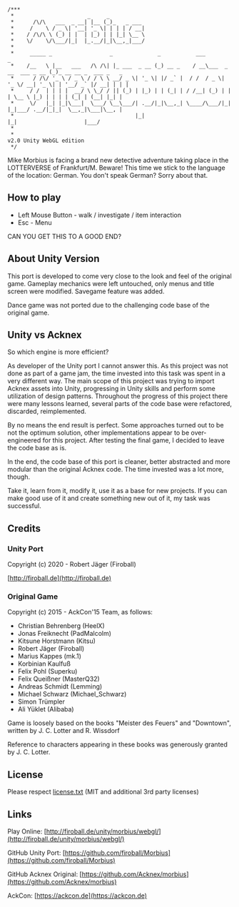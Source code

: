 ﻿```
/***
 *                       _     _
 *      /\/\   ___  _ __| |__ (_)_   _ ___
 *     /    \ / _ \| '__| '_ \| | | | / __|
 *    / /\/\ \ (_) | |  | |_) | | |_| \__ \
 *    \/    \/\___/|_|  |_.__/|_|\__,_|___/
 *
 *     _____ _                  _              _           ___                      _
 *    /__   \ |__   ___   /\ /\| |_ ___  _ __ (_) __ _    / __\___  _ __  ___ _ __ (_)_ __ __ _  ___ _   _
 *      / /\/ '_ \ / _ \ / / \ \ __/ _ \| '_ \| |/ _` |  / /  / _ \| '_ \/ __| '_ \| | '__/ _` |/ __| | | |
 *     / /  | | | |  __/ \ \_/ / || (_) | |_) | | (_| | / /__| (_) | | | \__ \ |_) | | | | (_| | (__| |_| |
 *     \/   |_| |_|\___|  \___/ \__\___/| .__/|_|\__,_| \____/\___/|_| |_|___/ .__/|_|_|  \__,_|\___|\__, |
 *                                      |_|                                  |_|                     |___/
 *
 *                                                                                 v2.0 Unity WebGL edition
 */
```

Mike Morbius is facing a brand new detective adventure taking place in the LOTTERVERSE of Frankfurt/M.
Beware! This time we stick to the language of the location: German.
You don't speak German? Sorry about that.

## How to play

* Left Mouse Button - walk / investigate / item interaction
* Esc               - Menu

CAN YOU GET THIS TO A GOOD END?


## About Unity Version

This port is developed to come very close to the look and feel of the original game. 
Gameplay mechanics were left untouched, only menus and title screen were modified.
Savegame feature was added.

Dance game was not ported due to the challenging code base of the original game.

## Unity vs Acknex

So which engine is more efficient?

As developer of the Unity port I cannot answer this. As this project was not done as part of a game jam, the time invested into this task was spent in a very different way.
The main scope of this project was trying to import Acknex assets into Unity, progressing in Unity skills and perform some utilization of design patterns.
Throughout the progress of this project there were many lessons learned, several parts of the code base were refactored, discarded, reimplemented.

By no means the end result is perfect. Some approaches turned out to be not the optimum solution, other implementations appear to be over-engineered for this project. 
After testing the final game, I decided to leave the code base as is.

In the end, the code base of this port is cleaner, better abstracted and more modular than the original Acknex code. The time invested was a lot more, though.

Take it, learn from it, modify it, use it as a base for new projects.
If you can make good use of it and create something new out of it, my task was successful.


## Credits

### Unity Port

Copyright (c) 2020 - Robert Jäger (Firoball)

[http://firoball.de](http://firoball.de)

### Original Game

Copyright (c) 2015 - AckCon'15 Team, as follows:

* Christian Behrenberg (HeelX)
* Jonas Freiknecht (PadMalcolm)
* Kitsune Horstmann (Kitsu)
* Robert Jäger (Firoball)
* Marius Kappes (mk.1)
* Korbinian Kaulfuß
* Felix Pohl (Superku)
* Felix Queißner (MasterQ32)
* Andreas Schmidt (Lemming)
* Michael Schwarz (Michael_Schwarz)
* Simon Trümpler
* Ali Yüklet (Alibaba)

Game is loosely based on the books "Meister des Feuers" and "Downtown",
written by J. C. Lotter and R. Wissdorf

Reference to characters appearing in these books was generously granted by J. C. Lotter.


## License

Please respect [license.txt](license.txt) (MIT and additional 3rd party licenses)


## Links

Play Online: [http://firoball.de/unity/morbius/webgl/](http://firoball.de/unity/morbius/webgl/)

GitHub Unity Port: [https://github.com/firoball/Morbius](https://github.com/firoball/Morbius)

GitHub Acknex Original: [https://github.com/Acknex/morbius](https://github.com/Acknex/morbius)

AckCon: [https://ackcon.de](https://ackcon.de)
